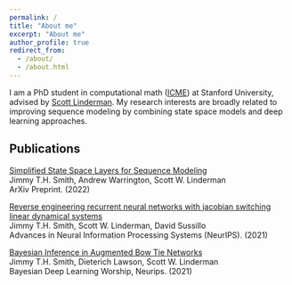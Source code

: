 ```yaml
---
permalink: /
title: "About me"
excerpt: "About me"
author_profile: true
redirect_from: 
  - /about/
  - /about.html
---
```


I am a PhD student in computational math ([ICME](https://icme.stanford.edu/)) at Stanford University, advised by [Scott Linderman](https://web.stanford.edu/~swl1/). My research interests are broadly related to improving sequence modeling by combining state space models and deep learning approaches.


## Publications

[Simplified State Space Layers for Sequence Modeling](https://arxiv.org/abs/2208.04933)\
Jimmy T.H. Smith, Andrew Warrington, Scott W. Linderman\
ArXiv Preprint.  (2022)

[Reverse engineering recurrent neural networks with jacobian switching linear dynamical systems](https://arxiv.org/abs/2111.01256)\
Jimmy T.H. Smith, Scott W. Linderman, David Sussillo\
Advances in Neural Information Processing Systems (NeurIPS). (2021)

[Bayesian Inference in Augmented Bow Tie Networks](http://bayesiandeeplearning.org/2021/papers/61.pdf)\
Jimmy T.H. Smith, Dieterich Lawson, Scott W. Linderman\
Bayesian Deep Learning Worship, Neurips. (2021)



